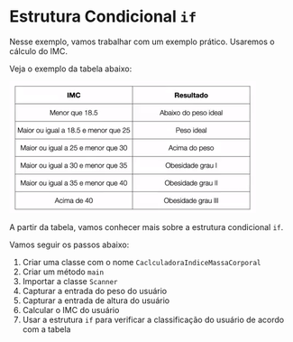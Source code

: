 # Estrutura Condicional `if`

Nesse exemplo, vamos trabalhar com um exemplo prático. Usaremos o cálculo do IMC.

Veja o exemplo da tabela abaixo:

![tabela imc](./imc-table.png)

A partir da tabela, vamos conhecer mais sobre a estrutura condicional `if`.

Vamos seguir os passos abaixo:

1. Criar uma classe com o nome `CaclculadoraIndiceMassaCorporal`
2. Criar um método `main`
3. Importar a classe `Scanner`
4. Capturar a entrada do peso do usuário
5. Capturar a entrada de altura do usuário
6. Calcular o IMC do usuário
7. Usar a estrutura `if` para verificar a classificação do usuário de acordo com a tabela

